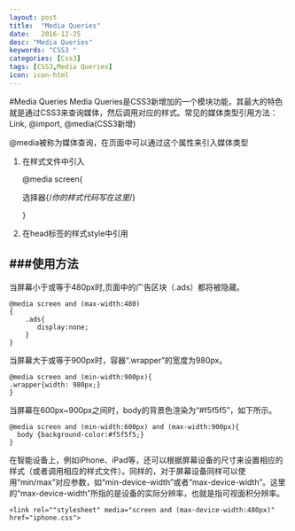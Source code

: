 ```yaml
---
layout: post
title:  "Media Queries"
date:   2016-12-25
desc: "Media Queries"
keywords: "CSS3 "
categories: [Css3]
tags: [CSS3,Media Queries]
icon: icon-html
---
```

#Media Queries
 Media Queries是CSS3新增加的一个模块功能，其最大的特色就是通过CSS3来查询媒体，然后调用对应的样式。常见的媒体类型引用方法：Link, @import, @media(CSS3新增)

@media被称为媒体查询，在页面中可以通过这个属性来引入媒体类型

1. 在样式文件中引入

    @media screen{

      选择器{/*你的样式代码写在这里*/}

    }

 
2. 在head标签的样式style中引用
     

###使用方法
---
当屏幕小于或等于480px时,页面中的广告区块（.ads）都将被隐藏。

    @media screen and (max-width:480)
    {
        .ads{
           display:none;
        }
    }
当屏幕大于或等于900px时，容器“.wrapper”的宽度为980px。

	@media screen and (min-width:900px){
	.wrapper{width: 980px;}
	}

当屏幕在600px~900px之间时，body的背景色渲染为“#f5f5f5”，如下所示。

	@media screen and (min-width:600px) and (max-width:900px){
	  body {background-color:#f5f5f5;}
	}

在智能设备上，例如iPhone、iPad等，还可以根据屏幕设备的尺寸来设置相应的样式（或者调用相应的样式文件）。同样的，对于屏幕设备同样可以使用“min/max”对应参数，如“min-device-width”或者“max-device-width”。这里的“max-device-width”所指的是设备的实际分辨率，也就是指可视面积分辨率。

    <link rel=""stylesheet" media="screen and (max-device-width:480px)" href="iphone.css">
      
  



